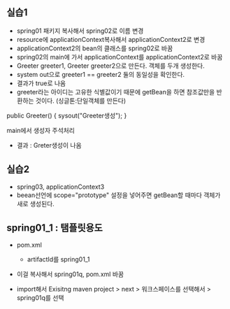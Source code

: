 ## 실습1
- spring01 패키지 복사해서 spring02로 이름 변경
- resource에 applicationContext복사해서 applicationContext2로 변경
- applicationContext2의 bean의 클래스를 spring02로 바꿈
- spring02의 main에 가서 applicationContext를 applicationContext2로 바꿈
- Greeter greeter1, Greeter greeter2으로 만든다. 객체를 두개 생성한다.
- system out으로 greeter1 == greeter2  둘의 동일성을 확인한다.
- 결과가 true로 나옴
- greeter라는 아이디는 고유한 식별값이기 때문에 getBean을 하면 참조값만을 반환하는 것이다. (싱글톤:단일객체를 만든다)

public Greeter() {
 sysout("Greeter생성");
}

main에서 생성자 주석처리
- 결과 : Greter생성이 나옴

## 실습2
- spring03, applicationContext3
- beean선언에 scope="prototype" 설정을 넣어주면 getBean할 때마다 객체가 새로 생성된다.

## spring01_1 : 탬플릿용도
- pom.xml
  - artifactId를 spring01_1

- 이걸 복사해서 spring01q, pom.xml 바꿈
- import해서 Exisitng maven project > next > 워크스페이스를 선택해서 > spring01q를 선택
